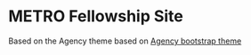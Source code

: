 METRO Fellowship Site
====================

Based on the Agency theme based on [Agency bootstrap theme ](http://startbootstrap.com/templates/agency/)

